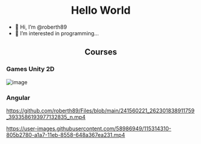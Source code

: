 
<h1 align="center">Hello World</h1>


- 👋 Hi, I’m @roberth89
- 👀 I’m interested in programming...


<h2 align="center">Courses</h2>

<h3>Games Unity 2D</h3>

![image](https://media.giphy.com/media/SsqSVndYYzXI8xpa25/giphy.gif?cid=790b761111b05b196ae2e80c0cabb23bd7e3b36fbd1cb982&rid=giphy.gif&ct=g)


<!--

<p align="center">
  <img src="https://media.giphy.com/media/13HgwGsXF0aiGY/giphy.gif">
</p>
-->

<h3>Angular</h3>

https://github.com/roberth89/Files/blob/main/241560221_262301838911759_3933586193977132835_n.mp4

https://user-images.githubusercontent.com/58986949/115314310-805b2780-a1a7-11eb-8558-648a367ea231.mp4

